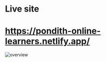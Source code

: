 # Live site
# https://pondith-online-learners.netlify.app/


![overview](https://user-images.githubusercontent.com/64266026/106259494-86490880-6249-11eb-96ac-b699ec9614f8.png)

